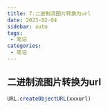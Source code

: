 ```yaml
---
title: 7.二进制流图片转换为url
date: 2023-02-04
sidebar: auto
tags:
 - 笔记
categories:
 - 笔记
---
```


## 二进制流图片转换为url
```js
URL.createObjectURL(xxxurl)
```